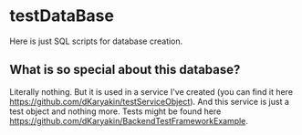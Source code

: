 # testDataBase
Here is just SQL scripts for database creation.

What is so special about this database?
-
Literally nothing. But it is used in a service I've created (you can find it here https://github.com/dKaryakin/testServiceObject). And this service is just a test object and nothing more. Tests might be found here https://github.com/dKaryakin/BackendTestFrameworkExample.
